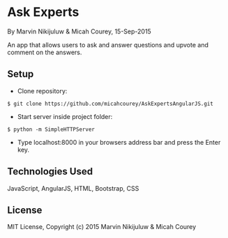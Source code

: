 Ask Experts
============

By Marvin Nikijuluw & Micah Courey, 15-Sep-2015

An app that allows users to ask and answer questions and upvote and comment on the answers.

Setup
----------
* Clone repository:
```console
$ git clone https://github.com/micahcourey/AskExpertsAngularJS.git
```
* Start server inside project folder:
```console
$ python -m SimpleHTTPServer
```
* Type localhost:8000 in your browsers address bar and press the Enter key.



Technologies Used
----------
JavaScript, AngularJS, HTML, Bootstrap, CSS

License
----------
MIT License, Copyright (c) 2015 Marvin Nikijuluw & Micah Courey
